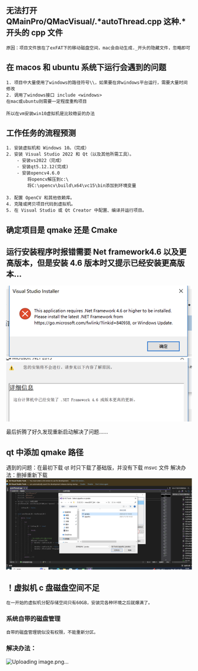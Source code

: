 ## 无法打开 QMainPro/QMacVisual/.*autoThread.cpp 这种.*开头的 cpp 文件

    原因：项目文件放在了exFAT下的移动磁盘空间，mac会自动生成._开头的隐藏文件，忽略即可

## 在 macos 和 ubuntu 系统下运行会遇到的问题

    1. 项目中大量使用了windows的路径符号\\，如果要在非windows平台运行，需要大量时间修改
    2. 调用了windows接口 include <windows>
    在mac或ubuntu则需要一定程度重构项目

    所以在vm安装win10虚拟机是比较稳妥的办法

## 工作任务的流程预测

    1. 安装虚拟机和 Windows 10。（完成）
    2. 安装 Visual Studio 2022 和 Qt（以及其他所需工具）。
        - 安装vs2022（完成）
        - 安装qt5.12.12(完成)
        - 安装opencv4.6.0
            将opencv解压到c:\
            将C:\opencv\build\x64\vc15\bin添加到环境变量

    3. 配置 OpenCV 和其他依赖库。
    4. 克隆或拷贝项目代码到虚拟机。
    5. 在 Visual Studio 或 Qt Creator 中配置、编译并运行项目。

## 确定项目是 qmake 还是 Cmake

## 运行安装程序时报错需要 Net framework4.6 以及更高版本，但是安装 4.6 版本时又提示已经安装更高版本...

![alt text](image-1.png)
![alt text](image.png)

最后折腾了好久发现重新启动解决了问题......

## qt 中添加 qmake 路径

遇到的问题：在最初下载 qt 时只下载了基础版，并没有下载 msvc 文件
解决办法：删掉重新下载
![alt text](image-2.png)

## ！虚拟机 c 盘磁盘空间不足

    在一开始的虚拟机分配存储空间只有60GB，安装完各种环境之后就爆满了。

### 系统自带的磁盘管理

    自带的磁盘管理貌似没有权限，不能重新分区。

### 解决办法：


![Uploading image.png…]()

